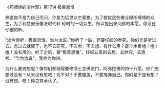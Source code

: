 《药师经的济世观》第17讲 极善思惟

佛说你不是为自己而问，你是为后世众生着想，为了救拔这些被业障所缠缚的众生，为了利益安乐像法时代转 轮时的一切众生，所以提出来问佛的本愿，你现在仔细的听。

“汝今谛听，极善思惟，当为汝说。”你听了一后，还要仔细的参究。你们光是听过去，念过去就算了，也不去研究，不去参，不去想，有什么用？敲个木鱼嗑！嗑！嗑！没有用的。听了之后，要“极善思惟”，仔细认真的去想，去参究，去思考。“当为汝说”，我会为你讲。

为什么要去想呢？像你们都晓得要修净土念佛法门，阿弥陀佛的四十八愿，你们去想过没有？从来没有想吧！对不对！不要覆盖，不要掩饰自己。你们是不是有想？没有想，嗯！你总算承认了。